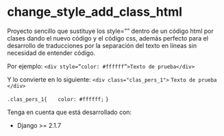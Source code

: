 change_style_add_class_html
==================

Proyecto sencillo que sustituye los style=”” dentro de un código html por clases dando el nuevo código y el código css, además perfecto para el desarrollo de traducciones por la separación del texto en líneas sin necesidad de entender código.

Por ejemplo:
``<div style=”color: #ffffff”>Texto de prueba</div>``

Y lo convierte en lo siguiente:
``<div class="clas_pers_1">``
``Texto de prueba``
``</div>``

``.clas_pers_1{``
``    color: #ffffff; ``
``}``

Tenga en cuenta que está desarrollado con:
- Django >= 2.1.7


